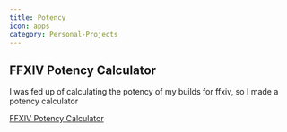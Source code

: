 ```yaml
---
title: Potency
icon: apps
category: Personal-Projects
---
```


## FFXIV Potency Calculator

I was fed up of calculating the potency of my builds for ffxiv, so I made a potency calculator

<p data-height="550" data-theme-id="28283" data-slug-hash="dvGoEM" data-default-tab="result" data-user="zephyr" data-embed-version="2" data-pen-title="FFXIV Potency Calculator" class="codepen">
    <a href="http://codepen.io/zephyr/pen/dvGoEM/">FFXIV Potency Calculator</a>
</p>
<script src="https://production-assets.codepen.io/assets/embed/ei.js"></script>
